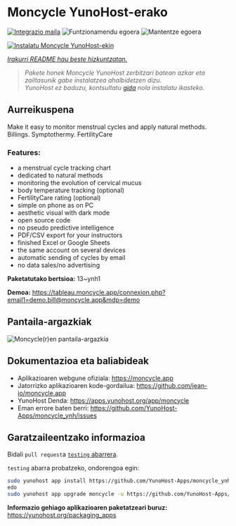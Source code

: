 <!--
Ohart ongi: README hau automatikoki sortu da <https://github.com/YunoHost/apps/tree/master/tools/readme_generator>ri esker
EZ editatu eskuz.
-->

# Moncycle YunoHost-erako

[![Integrazio maila](https://dash.yunohost.org/integration/moncycle.svg)](https://dash.yunohost.org/appci/app/moncycle) ![Funtzionamendu egoera](https://ci-apps.yunohost.org/ci/badges/moncycle.status.svg) ![Mantentze egoera](https://ci-apps.yunohost.org/ci/badges/moncycle.maintain.svg)

[![Instalatu Moncycle YunoHost-ekin](https://install-app.yunohost.org/install-with-yunohost.svg)](https://install-app.yunohost.org/?app=moncycle)

*[Irakurri README hau beste hizkuntzatan.](./ALL_README.md)*

> *Pakete honek Moncycle YunoHost zerbitzari batean azkar eta zailtasunik gabe instalatzea ahalbidetzen dizu.*  
> *YunoHost ez baduzu, kontsultatu [gida](https://yunohost.org/install) nola instalatu ikasteko.*

## Aurreikuspena

Make it easy to monitor menstrual cycles and apply natural methods. Billings. Symptothermy. FertilityCare

### Features:

- a menstrual cycle tracking chart
- dedicated to natural methods
- monitoring the evolution of cervical mucus
- body temperature tracking (optional)
- FertilityCare rating (optional)
- simple on phone as on PC
- aesthetic visual with dark mode
- open source code
- no pseudo predictive intelligence
- PDF/CSV export for your instructors
- finished Excel or Google Sheets
- the same account on several devices
- automatic sending of cycles by email
- no data sales/no advertising

**Paketatutako bertsioa:** 13~ynh1

**Demoa:** <https://tableau.moncycle.app/connexion.php?email1=demo.bill@moncycle.app&mdp=demo>

## Pantaila-argazkiak

![Moncycle(r)en pantaila-argazkia](./doc/screenshots/moncycle_app.png)

## Dokumentazioa eta baliabideak

- Aplikazioaren webgune ofiziala: <https://moncycle.app>
- Jatorrizko aplikazioaren kode-gordailua: <https://github.com/jean-io/moncycle.app>
- YunoHost Denda: <https://apps.yunohost.org/app/moncycle>
- Eman errore baten berri: <https://github.com/YunoHost-Apps/moncycle_ynh/issues>

## Garatzaileentzako informazioa

Bidali `pull request`a [`testing` abarrera](https://github.com/YunoHost-Apps/moncycle_ynh/tree/testing).

`testing` abarra probatzeko, ondorengoa egin:

```bash
sudo yunohost app install https://github.com/YunoHost-Apps/moncycle_ynh/tree/testing --debug
edo
sudo yunohost app upgrade moncycle -u https://github.com/YunoHost-Apps/moncycle_ynh/tree/testing --debug
```

**Informazio gehiago aplikazioaren paketatzeari buruz:** <https://yunohost.org/packaging_apps>
